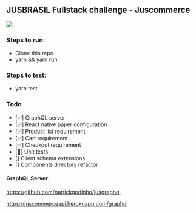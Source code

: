 ## JUSBRASIL Fullstack challenge - Juscommerce

![](jus.gif)

### Steps to run:

- Clone this repo
- yarn && yarn run

### Steps to test:

- yarn test

### Todo

- [✅] GraphQL server
- [✅] React native paper configuration
- [✅] Product list requirement
- [✅] Cart requirement
- [✅] Checkout requirement
- [🚧] Unit tests
- [] Client schema extensions
- [] Components directory refactor

#### GraphQL Server:

https://github.com/patrickgodinho/jusgraphql

https://juscommerceapi.herokuapp.com/graphql
